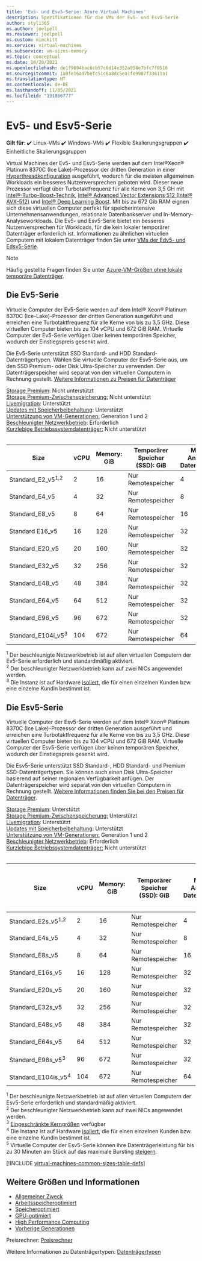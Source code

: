 ```yaml
---
title: 'Ev5- und Esv5-Serie: Azure Virtual Machines'
description: Spezifikationen für die VMs der Ev5- und Esv5-Serie
author: styli365
ms.author: joelpell
ms.reviewer: joelpell
ms.custom: mimckitt
ms.service: virtual-machines
ms.subservice: vm-sizes-memory
ms.topic: conceptual
ms.date: 10/20/2021
ms.openlocfilehash: de1f9694bac6cb57c6d14e352a958e7bfc7f0516
ms.sourcegitcommit: 1a0fe16ad7befc51c6a8dc5ea1fe9987f33611a1
ms.translationtype: HT
ms.contentlocale: de-DE
ms.lasthandoff: 11/05/2021
ms.locfileid: "131866777"
---
```

# <a name="ev5-and-esv5-series"></a>Ev5- und Esv5-Serie

**Gilt für**: :heavy_check_mark: Linux-VMs :heavy_check_mark: Windows-VMs :heavy_check_mark: Flexible Skalierungsgruppen :heavy_check_mark: Einheitliche Skalierungsgruppen

Virtual Machines der Ev5- und Esv5-Serie werden auf dem Intel&reg;Xeon&reg; Platinum 8370C (Ice Lake)-Prozessor der dritten Generation in einer [Hyperthreadkonfiguration](https://www.intel.com/content/www/us/en/architecture-and-technology/hyper-threading/hyper-threading-technology.html) ausgeführt, wodurch für die meisten allgemeinen Workloads ein besseres Nutzenversprechen geboten wird. Dieser neue Prozessor verfügt über Turbotaktfrequenz für alle Kerne von 3,5 GH mit [Intel&reg;-Turbo-Boost-Technik](https://www.intel.com/content/www/us/en/architecture-and-technology/turbo-boost/turbo-boost-technology.html), [Intel&reg; Advanced Vector Extensions 512 (Intel&reg; AVX-512)](https://www.intel.com/content/www/us/en/architecture-and-technology/avx-512-overview.html) und [Intel&reg; Deep Learning Boost](https://software.intel.com/content/www/us/en/develop/topics/ai/deep-learning-boost.html). Mit bis zu 672 Gib RAM eignen sich diese virtuellen Computer perfekt für speicherintensive Unternehmensanwendungen, relationale Datenbankserver und In-Memory-Analyseworkloads. Die Ev5- und Esv5-Serie bietet ein besseres Nutzenversprechen für Workloads, für die kein lokaler temporärer Datenträger erforderlich ist. Informationen zu ähnlichen virtuellen Computern mit lokalem Datenträger finden Sie unter [VMs der Edv5- und Edsv5-Serie](edv5-edsv5-series.md).

> [!NOTE]
> Häufig gestellte Fragen finden Sie unter [Azure-VM-Größen ohne lokale temporäre Datenträger](azure-vms-no-temp-disk.yml).

## <a name="ev5-series"></a>Die Ev5-Serie

Virtuelle Computer der Ev5-Serie werden auf dem Intel® Xeon® Platinum 8370C (Ice-Lake)-Prozessor der dritten Generation ausgeführt und erreichen eine Turbotaktfrequenz für alle Kerne von bis zu 3,5 GHz.  Diese virtuellen Computer bieten bis zu 104 vCPU und 672 GiB RAM. Virtuelle Computer der Ev5-Serie verfügen über keinen temporären Speicher, wodurch der Einstiegspreis gesenkt wird.

Die Ev5-Serie unterstützt SSD Standard- und HDD Standard-Datenträgertypen. Wählen Sie virtuelle Computer der Esv5-Serie aus, um den SSD Premium- oder Disk Ultra-Speicher zu verwenden. Der Datenträgerspeicher wird separat von den virtuellen Computern in Rechnung gestellt. [Weitere Informationen zu Preisen für Datenträger](https://azure.microsoft.com/pricing/details/managed-disks/)

[Storage Premium](premium-storage-performance.md): Nicht unterstützt<br>
[Storage Premium-Zwischenspeicherung:](premium-storage-performance.md) Nicht unterstützt<br>
[Livemigration](maintenance-and-updates.md): Unterstützt<br>
[Updates mit Speicherbeibehaltung](maintenance-and-updates.md): Unterstützt<br>
[Unterstützung von VM-Generationen:](generation-2.md) Generation 1 und 2<br>
[Beschleunigter Netzwerkbetrieb](../virtual-network/create-vm-accelerated-networking-cli.md): Erforderlich <br>
[Kurzlebige Betriebssystemdatenträger:](ephemeral-os-disks.md) Nicht unterstützt <br>
<br>

| Size | vCPU | Memory: GiB | Temporärer Speicher (SSD): GiB | Max. Anzahl Datenträger | Maximale Anzahl NICs|Maximale Bandbreite (MBit/s) |
|---|---|---|---|---|---|---|
| Standard_E2_v5<sup>1,2</sup>  | 2   | 16  | Nur Remotespeicher | 4  | 2 | 12500 |
| Standard_E4_v5                | 4   | 32  | Nur Remotespeicher | 8  | 2 | 12500 |
| Standard_E8_v5                | 8   | 64  | Nur Remotespeicher | 16 | 4 | 12500 |
| Standard E16_v5               | 16  | 128 | Nur Remotespeicher | 32 | 8 | 12500 |
| Standard_E20_v5               | 20  | 160 | Nur Remotespeicher | 32 | 8 | 12500  |
| Standard_E32_v5               | 32  | 256 | Nur Remotespeicher | 32 | 8 | 16000  |
| Standard_E48_v5               | 48  | 384 | Nur Remotespeicher | 32 | 8 | 24.000  |
| Standard_E64_v5               | 64  | 512 | Nur Remotespeicher | 32 | 8 | 30.000  |
| Standard_E96_v5               | 96  | 672 | Nur Remotespeicher | 32 | 8 | 30.000  |
| Standard_E104i_v5<sup>3</sup> | 104 | 672 | Nur Remotespeicher | 64 | 8 | 100.000 |

<sup>1</sup> Der beschleunigte Netzwerkbetrieb ist auf allen virtuellen Computern der Ev5-Serie erforderlich und standardmäßig aktiviert.<br>
<sup>2</sup> Der beschleunigter Netzwerkbetrieb kann auf zwei NICs angewendet werden.<br>
<sup>3</sup> Die Instanz ist auf Hardware [isoliert](../security/fundamentals/isolation-choices.md#compute-isolation), die für einen einzelnen Kunden bzw. eine einzelne Kundin bestimmt ist.<br>

## <a name="esv5-series"></a>Die Esv5-Serie

Virtuelle Computer der Esv5-Serie werden auf dem Intel® Xeon® Platinum 8370C (Ice Lake)-Prozessor der dritten Generation ausgeführt und erreichen eine Turbotaktfrequenz für alle Kerne von bis zu 3,5 GHz.  Diese virtuellen Computer bieten bis zu 104 vCPU und 672 GiB RAM. Virtuelle Computer der Esv5-Serie verfügen über keinen temporären Speicher, wodurch der Einstiegspreis gesenkt wird.

Die Esv5-Serie unterstützt SSD Standard-, HDD Standard- und Premium SSD-Datenträgertypen. Sie können auch einen Disk Ultra-Speicher basierend auf seiner regionalen Verfügbarkeit anfügen. Der Datenträgerspeicher wird separat von den virtuellen Computern in Rechnung gestellt. [Weitere Informationen finden Sie bei den Preisen für Datenträger](https://azure.microsoft.com/pricing/details/managed-disks/).

[Storage Premium](premium-storage-performance.md): Unterstützt<br>
[Storage Premium-Zwischenspeicherung:](premium-storage-performance.md) Unterstützt<br>
[Livemigration](maintenance-and-updates.md): Unterstützt<br>
[Updates mit Speicherbeibehaltung](maintenance-and-updates.md): Unterstützt<br>
[Unterstützung von VM-Generationen:](generation-2.md) Generation 1 und 2<br>
[Beschleunigter Netzwerkbetrieb](../virtual-network/create-vm-accelerated-networking-cli.md): Erforderlich <br>
[Kurzlebige Betriebssystemdatenträger:](ephemeral-os-disks.md) Nicht unterstützt <br>
<br>

| Size | vCPU | Memory: GiB | Temporärer Speicher (SSD): GiB | Max. Anzahl Datenträger | Maximaler Durchsatz des Datenträgers ohne Cache: IOPS/MBit/s | Maximaler Burst-Datenträgerdurchsatz ohne Cache: IOPS/MBit/s<sup>5</sup> | Maximale Anzahl NICs | Maximale Bandbreite (MBit/s) |
|---|---|---|---|---|---|---|---|---|
| Standard_E2s_v5<sup>1,2</sup>  | 2   | 16  | Nur Remotespeicher | 4  | 3750/85     | 10000/1200 | 2 | 12500 |
| Standard_E4s_v5                | 4   | 32  | Nur Remotespeicher | 8  | 6400/145    | 20000/1200 | 2 | 12500 |
| Standard_E8s_v5                | 8   | 64  | Nur Remotespeicher | 16 | 12800/290   | 20000/1200 | 4 | 12500 |
| Standard_E16s_v5               | 16  | 128 | Nur Remotespeicher | 32 | 25600/600   | 40000/1200 | 8 | 12500 |
| Standard_E20s_v5               | 20  | 160 | Nur Remotespeicher | 32 | 32000/750   | 64000/1600 | 8 | 12500  |
| Standard_E32s_v5               | 32  | 256 | Nur Remotespeicher | 32 | 51200/865   | 80.000/2.000 | 8 | 16000  |
| Standard_E48s_v5               | 48  | 384 | Nur Remotespeicher | 32 | 76800/1315  | 80000/3000 | 8 | 24.000  |
| Standard_E64s_v5               | 64  | 512 | Nur Remotespeicher | 32 | 80000/1735  | 80000/3000 | 8 | 30.000  |
| Standard_E96s_v5<sup>3</sup>   | 96  | 672 | Nur Remotespeicher | 32 | 80000/2600  | 80000/4000 | 8 | 35000  |
| Standard_E104is_v5<sup>4</sup> | 104 | 672 | Nur Remotespeicher | 64 | 120000/4000 | 120000/4000 | 8 | 100.000 |

<sup>1</sup> Der beschleunigte Netzwerkbetrieb ist auf allen virtuellen Computern der Esv5-Serie erforderlich und standardmäßig aktiviert.<br>
<sup>2</sup> Der beschleunigter Netzwerkbetrieb kann auf zwei NICs angewendet werden.<br>
<sup>3</sup> [Eingeschränkte Kerngrößen](constrained-vcpu.md) verfügbar<br>
<sup>4</sup> Die Instanz ist auf Hardware [isoliert](../security/fundamentals/isolation-choices.md#compute-isolation), die für einen einzelnen Kunden bzw. eine einzelne Kundin bestimmt ist.<br>
<sup>5</sup> Virtuelle Computer der Esv5-Serie können ihre Datenträgerleistung für bis zu 30 Minuten am Stück auf das maximale Bursting [steigern](disk-bursting.md).

[!INCLUDE [virtual-machines-common-sizes-table-defs](../../includes/virtual-machines-common-sizes-table-defs.md)]

## <a name="other-sizes-and-information"></a>Weitere Größen und Informationen

- [Allgemeiner Zweck](sizes-general.md)
- [Arbeitsspeicheroptimiert](sizes-memory.md)
- [Speicheroptimiert](sizes-storage.md)
- [GPU-optimiert](sizes-gpu.md)
- [High Performance Computing](sizes-hpc.md)
- [Vorherige Generationen](sizes-previous-gen.md)

Preisrechner: [Preisrechner](https://azure.microsoft.com/pricing/calculator/)

Weitere Informationen zu Datenträgertypen: [Datenträgertypen](./disks-types.md#ultra-disks)
